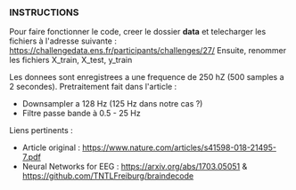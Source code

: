 ### INSTRUCTIONS

Pour faire fonctionner le code, creer le dossier **data** et telecharger les fichiers à l'adresse suivante  : 
https://challengedata.ens.fr/participants/challenges/27/
Ensuite, renommer les fichiers X_train, X_test, y_train

Les donnees sont enregistrees a une frequence de 250 hZ (500 samples a 2 secondes). Pretraitement fait dans l'article : 
* Downsampler a 128 Hz (125 Hz dans notre cas ?) 
* Filtre passe bande à 0.5 - 25 Hz


Liens pertinents : 
- Article original : https://www.nature.com/articles/s41598-018-21495-7.pdf
- Neural Networks for EEG : https://arxiv.org/abs/1703.05051 & https://github.com/TNTLFreiburg/braindecode

